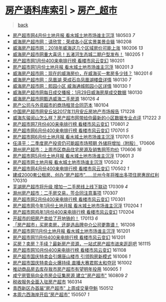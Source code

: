 [房产语料库索引](../../README.md)  > [房产_超市](房产_超市.md)
====
> [back](../README.md)

- [房产超市网4月份土地月报 看水城土地市场谁主沉浮](http://jkwz.applinzi.com/ittc/7098942712294409226.html#%E6%88%BF%E4%BA%A7%E8%B6%85%E5%B8%82%E7%BD%914%E6%9C%88%E4%BB%BD%E5%9C%9F%E5%9C%B0%E6%9C%88%E6%8A%A5+%E7%9C%8B%E6%B0%B4%E5%9F%8E%E5%9C%9F%E5%9C%B0%E5%B8%82%E5%9C%BA%E8%B0%81%E4%B8%BB%E6%B2%89%E6%B5%AE) 180503 *7* 
- [威海房产超市网：请欣赏：荣成各小区实景美景合辑](http://jkwz.applinzi.com/ittc/7067647516994962443.html#%E5%A8%81%E6%B5%B7%E6%88%BF%E4%BA%A7%E8%B6%85%E5%B8%82%E7%BD%91%EF%BC%9A%E8%AF%B7%E6%AC%A3%E8%B5%8F%EF%BC%9A%E8%8D%A3%E6%88%90%E5%90%84%E5%B0%8F%E5%8C%BA%E5%AE%9E%E6%99%AF%E7%BE%8E%E6%99%AF%E5%90%88%E8%BE%91) 180208  
- [威海房产超市网：2018年威海这几个区域房价可能上涨](http://jkwz.applinzi.com/ittc/7066910932049855499.html#%E5%A8%81%E6%B5%B7%E6%88%BF%E4%BA%A7%E8%B6%85%E5%B8%82%E7%BD%91%EF%BC%9A2018%E5%B9%B4%E5%A8%81%E6%B5%B7%E8%BF%99%E5%87%A0%E4%B8%AA%E5%8C%BA%E5%9F%9F%E6%88%BF%E4%BB%B7%E5%8F%AF%E8%83%BD%E4%B8%8A%E6%B6%A8) 180206 *13* 
- [威海房产超市网重大喜讯！五渚河生态城二期户型发布！](http://jkwz.applinzi.com/ittc/7066550691038774279.html#%E5%A8%81%E6%B5%B7%E6%88%BF%E4%BA%A7%E8%B6%85%E5%B8%82%E7%BD%91%E9%87%8D%E5%A4%A7%E5%96%9C%E8%AE%AF%EF%BC%81%E4%BA%94%E6%B8%9A%E6%B2%B3%E7%94%9F%E6%80%81%E5%9F%8E%E4%BA%8C%E6%9C%9F%E6%88%B7%E5%9E%8B%E5%8F%91%E5%B8%83%EF%BC%81) 180205 *1* 
- [房产超市网1月份400来电排行榜 看楼市风云变幻](http://jkwz.applinzi.com/ittc/7065183807760499728.html#%E6%88%BF%E4%BA%A7%E8%B6%85%E5%B8%82%E7%BD%911%E6%9C%88%E4%BB%BD400%E6%9D%A5%E7%94%B5%E6%8E%92%E8%A1%8C%E6%A6%9C+%E7%9C%8B%E6%A5%BC%E5%B8%82%E9%A3%8E%E4%BA%91%E5%8F%98%E5%B9%BB) 180201  
- [房产超市网1月份土地月报 看水城土地市场谁主沉浮](http://jkwz.applinzi.com/ittc/7065177208241259526.html#%E6%88%BF%E4%BA%A7%E8%B6%85%E5%B8%82%E7%BD%911%E6%9C%88%E4%BB%BD%E5%9C%9F%E5%9C%B0%E6%9C%88%E6%8A%A5+%E7%9C%8B%E6%B0%B4%E5%9F%8E%E5%9C%9F%E5%9C%B0%E5%B8%82%E5%9C%BA%E8%B0%81%E4%B8%BB%E6%B2%89%E6%B5%AE) 180201 *3* 
- [威海房产超市网：现在的威海房价，在威海买一套房多少钱？](http://jkwz.applinzi.com/ittc/7065048005487363083.html#%E5%A8%81%E6%B5%B7%E6%88%BF%E4%BA%A7%E8%B6%85%E5%B8%82%E7%BD%91%EF%BC%9A%E7%8E%B0%E5%9C%A8%E7%9A%84%E5%A8%81%E6%B5%B7%E6%88%BF%E4%BB%B7%EF%BC%8C%E5%9C%A8%E5%A8%81%E6%B5%B7%E4%B9%B0%E4%B8%80%E5%A5%97%E6%88%BF%E5%A4%9A%E5%B0%91%E9%92%B1%EF%BC%9F) 180201 *6* 
- [威海房产超市网：凤凰湖 荣成石岛凤凰湖楼盘详情](http://jkwz.applinzi.com/ittc/7064412341695677447.html#%E5%A8%81%E6%B5%B7%E6%88%BF%E4%BA%A7%E8%B6%85%E5%B8%82%E7%BD%91%EF%BC%9A%E5%87%A4%E5%87%B0%E6%B9%96+%E8%8D%A3%E6%88%90%E7%9F%B3%E5%B2%9B%E5%87%A4%E5%87%B0%E6%B9%96%E6%A5%BC%E7%9B%98%E8%AF%A6%E6%83%85) 180130 *7* 
- [威海房产超市网：熙园小区 威海通城熙园小区详情](http://jkwz.applinzi.com/ittc/7064412011838833674.html#%E5%A8%81%E6%B5%B7%E6%88%BF%E4%BA%A7%E8%B6%85%E5%B8%82%E7%BD%91%EF%BC%9A%E7%86%99%E5%9B%AD%E5%B0%8F%E5%8C%BA+%E5%A8%81%E6%B5%B7%E9%80%9A%E5%9F%8E%E7%86%99%E5%9B%AD%E5%B0%8F%E5%8C%BA%E8%AF%A6%E6%83%85) 180130 *1* 
- [威海房产超市网每日成交播报：1月29日威海房屋成交数据](http://jkwz.applinzi.com/ittc/7064318703552693255.html#%E5%A8%81%E6%B5%B7%E6%88%BF%E4%BA%A7%E8%B6%85%E5%B8%82%E7%BD%91%E6%AF%8F%E6%97%A5%E6%88%90%E4%BA%A4%E6%92%AD%E6%8A%A5%EF%BC%9A1%E6%9C%8829%E6%97%A5%E5%A8%81%E6%B5%B7%E6%88%BF%E5%B1%8B%E6%88%90%E4%BA%A4%E6%95%B0%E6%8D%AE) 180130  
- [威海房产超市网甄选威海二手房源](http://jkwz.applinzi.com/ittc/7062819625748661258.html#%E5%A8%81%E6%B5%B7%E6%88%BF%E4%BA%A7%E8%B6%85%E5%B8%82%E7%BD%91%E7%94%84%E9%80%89%E5%A8%81%E6%B5%B7%E4%BA%8C%E6%89%8B%E6%88%BF%E6%BA%90) 180126 *4* 
- [房产公司与外资超市的商场租赁合同范本](http://jkwz.applinzi.com/ittc/7054722302590059531.html#%E6%88%BF%E4%BA%A7%E5%85%AC%E5%8F%B8%E4%B8%8E%E5%A4%96%E8%B5%84%E8%B6%85%E5%B8%82%E7%9A%84%E5%95%86%E5%9C%BA%E7%A7%9F%E8%B5%81%E5%90%88%E5%90%8C%E8%8C%83%E6%9C%AC) 180104  
- [中国房产超市网安丘站2017年11月安丘房地产市场报告](http://jkwz.applinzi.com/ittc/7052071162857653264.html#%E4%B8%AD%E5%9B%BD%E6%88%BF%E4%BA%A7%E8%B6%85%E5%B8%82%E7%BD%91%E5%AE%89%E4%B8%98%E7%AB%992017%E5%B9%B411%E6%9C%88%E5%AE%89%E4%B8%98%E6%88%BF%E5%9C%B0%E4%BA%A7%E5%B8%82%E5%9C%BA%E6%8A%A5%E5%91%8A) 171228  
- [威海东骏阅山怎么样？房产超市网带给你最新的小区数据专业点评](http://jkwz.applinzi.com/ittc/7049900672638518288.html#%E5%A8%81%E6%B5%B7%E4%B8%9C%E9%AA%8F%E9%98%85%E5%B1%B1%E6%80%8E%E4%B9%88%E6%A0%B7%EF%BC%9F%E6%88%BF%E4%BA%A7%E8%B6%85%E5%B8%82%E7%BD%91%E5%B8%A6%E7%BB%99%E4%BD%A0%E6%9C%80%E6%96%B0%E7%9A%84%E5%B0%8F%E5%8C%BA%E6%95%B0%E6%8D%AE%E4%B8%93%E4%B8%9A%E7%82%B9%E8%AF%84) 171222 *3* 
- [房产超市网7月份400来电排行榜 看楼市风云变幻](http://jkwz.applinzi.com/ittc/6996889676995363856.html#%E6%88%BF%E4%BA%A7%E8%B6%85%E5%B8%82%E7%BD%917%E6%9C%88%E4%BB%BD400%E6%9D%A5%E7%94%B5%E6%8E%92%E8%A1%8C%E6%A6%9C+%E7%9C%8B%E6%A5%BC%E5%B8%82%E9%A3%8E%E4%BA%91%E5%8F%98%E5%B9%BB) 170801 *2* 
- [房产超市网6月份400来电排行榜 看楼市风云变幻](http://jkwz.applinzi.com/ittc/6985297039607727109.html#%E6%88%BF%E4%BA%A7%E8%B6%85%E5%B8%82%E7%BD%916%E6%9C%88%E4%BB%BD400%E6%9D%A5%E7%94%B5%E6%8E%92%E8%A1%8C%E6%A6%9C+%E7%9C%8B%E6%A5%BC%E5%B8%82%E9%A3%8E%E4%BA%91%E5%8F%98%E5%B9%BB) 170701 *5* 
- [房产超市网6月份土地月报 看水城土地市场谁主沉浮](http://jkwz.applinzi.com/ittc/6985291527751205892.html#%E6%88%BF%E4%BA%A7%E8%B6%85%E5%B8%82%E7%BD%916%E6%9C%88%E4%BB%BD%E5%9C%9F%E5%9C%B0%E6%9C%88%E6%8A%A5+%E7%9C%8B%E6%B0%B4%E5%9F%8E%E5%9C%9F%E5%9C%B0%E5%B8%82%E5%9C%BA%E8%B0%81%E4%B8%BB%E6%B2%89%E6%B5%AE) 170701 *5* 
- [任泽平：二季度房产投资仍可能超市场预期 外储将增加（附股）](http://jkwz.applinzi.com/ittc/6976128713962816516.html#%E4%BB%BB%E6%B3%BD%E5%B9%B3%EF%BC%9A%E4%BA%8C%E5%AD%A3%E5%BA%A6%E6%88%BF%E4%BA%A7%E6%8A%95%E8%B5%84%E4%BB%8D%E5%8F%AF%E8%83%BD%E8%B6%85%E5%B8%82%E5%9C%BA%E9%A2%84%E6%9C%9F+%E5%A4%96%E5%82%A8%E5%B0%86%E5%A2%9E%E5%8A%A0%EF%BC%88%E9%99%84%E8%82%A1%EF%BC%89) 170606  
- [滁州房产超市：上周市区商品住宅房源及销售网签均价](http://jkwz.applinzi.com/ittc/6976098001360520197.html#%E6%BB%81%E5%B7%9E%E6%88%BF%E4%BA%A7%E8%B6%85%E5%B8%82%EF%BC%9A%E4%B8%8A%E5%91%A8%E5%B8%82%E5%8C%BA%E5%95%86%E5%93%81%E4%BD%8F%E5%AE%85%E6%88%BF%E6%BA%90%E5%8F%8A%E9%94%80%E5%94%AE%E7%BD%91%E7%AD%BE%E5%9D%87%E4%BB%B7) 170606 *16* 
- [房产超市网5月份土地月报 看水城土地市场谁主沉浮](http://jkwz.applinzi.com/ittc/6974207810928641028.html#%E6%88%BF%E4%BA%A7%E8%B6%85%E5%B8%82%E7%BD%915%E6%9C%88%E4%BB%BD%E5%9C%9F%E5%9C%B0%E6%9C%88%E6%8A%A5+%E7%9C%8B%E6%B0%B4%E5%9F%8E%E5%9C%9F%E5%9C%B0%E5%B8%82%E5%9C%BA%E8%B0%81%E4%B8%BB%E6%B2%89%E6%B5%AE) 170601 *3* 
- [房产超市网土地月报 看水城土地市场谁主沉浮](http://jkwz.applinzi.com/ittc/6963147084688524293.html#%E6%88%BF%E4%BA%A7%E8%B6%85%E5%B8%82%E7%BD%91%E5%9C%9F%E5%9C%B0%E6%9C%88%E6%8A%A5+%E7%9C%8B%E6%B0%B4%E5%9F%8E%E5%9C%9F%E5%9C%B0%E5%B8%82%E5%9C%BA%E8%B0%81%E4%B8%BB%E6%B2%89%E6%B5%AE) 170502 *2* 
- [房产超市网4月份400来电排行榜 看楼市风云变幻](http://jkwz.applinzi.com/ittc/6963146938248594436.html#%E6%88%BF%E4%BA%A7%E8%B6%85%E5%B8%82%E7%BD%914%E6%9C%88%E4%BB%BD400%E6%9D%A5%E7%94%B5%E6%8E%92%E8%A1%8C%E6%A6%9C+%E7%9C%8B%E6%A5%BC%E5%B8%82%E9%A3%8E%E4%BA%91%E5%8F%98%E5%B9%BB) 170502 *1* 
- [建成2000套公租房、创办“房产超市”……兰州今年将推出多项住房惠民红利](http://jkwz.applinzi.com/ittc/6943293929570173956.html#%E5%BB%BA%E6%88%902000%E5%A5%97%E5%85%AC%E7%A7%9F%E6%88%BF%E3%80%81%E5%88%9B%E5%8A%9E%E2%80%9C%E6%88%BF%E4%BA%A7%E8%B6%85%E5%B8%82%E2%80%9D%E2%80%A6%E2%80%A6%E5%85%B0%E5%B7%9E%E4%BB%8A%E5%B9%B4%E5%B0%86%E6%8E%A8%E5%87%BA%E5%A4%9A%E9%A1%B9%E4%BD%8F%E6%88%BF%E6%83%A0%E6%B0%91%E7%BA%A2%E5%88%A9) 170310  
- [芜湖房产超市将升级 增加一二手房线上线下联动](http://jkwz.applinzi.com/ittc/6942817540928701444.html#%E8%8A%9C%E6%B9%96%E6%88%BF%E4%BA%A7%E8%B6%85%E5%B8%82%E5%B0%86%E5%8D%87%E7%BA%A7+%E5%A2%9E%E5%8A%A0%E4%B8%80%E4%BA%8C%E6%89%8B%E6%88%BF%E7%BA%BF%E4%B8%8A%E7%BA%BF%E4%B8%8B%E8%81%94%E5%8A%A8) 170309 *4* 
- [滁州房产超市：二手房交易，签合同注意事项](http://jkwz.applinzi.com/ittc/6942217403474904069.html#%E6%BB%81%E5%B7%9E%E6%88%BF%E4%BA%A7%E8%B6%85%E5%B8%82%EF%BC%9A%E4%BA%8C%E6%89%8B%E6%88%BF%E4%BA%A4%E6%98%93%EF%BC%8C%E7%AD%BE%E5%90%88%E5%90%8C%E6%B3%A8%E6%84%8F%E4%BA%8B%E9%A1%B9) 170307  
- [房产超市网2月份400来电排行榜 看楼市风云变幻](http://jkwz.applinzi.com/ittc/6940106398695425028.html#%E6%88%BF%E4%BA%A7%E8%B6%85%E5%B8%82%E7%BD%912%E6%9C%88%E4%BB%BD400%E6%9D%A5%E7%94%B5%E6%8E%92%E8%A1%8C%E6%A6%9C+%E7%9C%8B%E6%A5%BC%E5%B8%82%E9%A3%8E%E4%BA%91%E5%8F%98%E5%B9%BB) 170301  
- [房产超市网今年1月份土地月报 看水城土地市场谁主沉浮](http://jkwz.applinzi.com/ittc/6930804028056536069.html#%E6%88%BF%E4%BA%A7%E8%B6%85%E5%B8%82%E7%BD%91%E4%BB%8A%E5%B9%B41%E6%9C%88%E4%BB%BD%E5%9C%9F%E5%9C%B0%E6%9C%88%E6%8A%A5+%E7%9C%8B%E6%B0%B4%E5%9F%8E%E5%9C%9F%E5%9C%B0%E5%B8%82%E5%9C%BA%E8%B0%81%E4%B8%BB%E6%B2%89%E6%B5%AE) 170204 *1* 
- [房产超市网鸡年1月份400来电排行榜 看楼市风云变幻](http://jkwz.applinzi.com/ittc/6930738054531908612.html#%E6%88%BF%E4%BA%A7%E8%B6%85%E5%B8%82%E7%BD%91%E9%B8%A1%E5%B9%B41%E6%9C%88%E4%BB%BD400%E6%9D%A5%E7%94%B5%E6%8E%92%E8%A1%8C%E6%A6%9C+%E7%9C%8B%E6%A5%BC%E5%B8%82%E9%A3%8E%E4%BA%91%E5%8F%98%E5%B9%BB) 170204  
- [开超市的把房产卖给了开地铁的！](http://jkwz.applinzi.com/ittc/6922580264101610500.html#%E5%BC%80%E8%B6%85%E5%B8%82%E7%9A%84%E6%8A%8A%E6%88%BF%E4%BA%A7%E5%8D%96%E7%BB%99%E4%BA%86%E5%BC%80%E5%9C%B0%E9%93%81%E7%9A%84%EF%BC%81) 170113 *6* 
- [「房产超市」买房卖房，还是选品牌中介公司更靠谱！](http://jkwz.applinzi.com/ittc/6909316615262176261.html#%E3%80%8C%E6%88%BF%E4%BA%A7%E8%B6%85%E5%B8%82%E3%80%8D%E4%B9%B0%E6%88%BF%E5%8D%96%E6%88%BF%EF%BC%8C%E8%BF%98%E6%98%AF%E9%80%89%E5%93%81%E7%89%8C%E4%B8%AD%E4%BB%8B%E5%85%AC%E5%8F%B8%E6%9B%B4%E9%9D%A0%E8%B0%B1%EF%BC%81) 161208  
- [房产超市网11月份土地月报 看水城土地市场谁主沉浮](http://jkwz.applinzi.com/ittc/6906702284573901829.html#%E6%88%BF%E4%BA%A7%E8%B6%85%E5%B8%82%E7%BD%9111%E6%9C%88%E4%BB%BD%E5%9C%9F%E5%9C%B0%E6%9C%88%E6%8A%A5+%E7%9C%8B%E6%B0%B4%E5%9F%8E%E5%9C%9F%E5%9C%B0%E5%B8%82%E5%9C%BA%E8%B0%81%E4%B8%BB%E6%B2%89%E6%B5%AE) 161201  
- [房产超市网11月份400来电排行榜 看楼市风云变幻](http://jkwz.applinzi.com/ittc/6906701134361527300.html#%E6%88%BF%E4%BA%A7%E8%B6%85%E5%B8%82%E7%BD%9111%E6%9C%88%E4%BB%BD400%E6%9D%A5%E7%94%B5%E6%8E%92%E8%A1%8C%E6%A6%9C+%E7%9C%8B%E6%A5%BC%E5%B8%82%E9%A3%8E%E4%BA%91%E5%8F%98%E5%B9%BB) 161201  
- [买房？卖房？手续？最新房产资源，一站式房产超市进来逛逛吧](http://jkwz.applinzi.com/ittc/6900703996779430917.html#%E4%B9%B0%E6%88%BF%EF%BC%9F%E5%8D%96%E6%88%BF%EF%BC%9F%E6%89%8B%E7%BB%AD%EF%BC%9F%E6%9C%80%E6%96%B0%E6%88%BF%E4%BA%A7%E8%B5%84%E6%BA%90%EF%BC%8C%E4%B8%80%E7%AB%99%E5%BC%8F%E6%88%BF%E4%BA%A7%E8%B6%85%E5%B8%82%E8%BF%9B%E6%9D%A5%E9%80%9B%E9%80%9B%E5%90%A7) 161115  
- [房产超市网10月份400来电排行榜 看楼市风云变幻](http://jkwz.applinzi.com/ittc/6898185659079984133.html#%E6%88%BF%E4%BA%A7%E8%B6%85%E5%B8%82%E7%BD%9110%E6%9C%88%E4%BB%BD400%E6%9D%A5%E7%94%B5%E6%8E%92%E8%A1%8C%E6%A6%9C+%E7%9C%8B%E6%A5%BC%E5%B8%82%E9%A3%8E%E4%BA%91%E5%8F%98%E5%B9%BB) 161108  
- [房产超市国庆特卖会引爆唐山楼市 引领购房新模式](http://jkwz.applinzi.com/ittc/6886025988613342213.html#%E6%88%BF%E4%BA%A7%E8%B6%85%E5%B8%82%E5%9B%BD%E5%BA%86%E7%89%B9%E5%8D%96%E4%BC%9A%E5%BC%95%E7%88%86%E5%94%90%E5%B1%B1%E6%A5%BC%E5%B8%82+%E5%BC%95%E9%A2%86%E8%B4%AD%E6%88%BF%E6%96%B0%E6%A8%A1%E5%BC%8F) 161006 *1* 
- [房产超市国庆特卖会火爆持续 直播大赛君熙太和夺冠](http://jkwz.applinzi.com/ittc/6884543062759441413.html#%E6%88%BF%E4%BA%A7%E8%B6%85%E5%B8%82%E5%9B%BD%E5%BA%86%E7%89%B9%E5%8D%96%E4%BC%9A%E7%81%AB%E7%88%86%E6%8C%81%E7%BB%AD+%E7%9B%B4%E6%92%AD%E5%A4%A7%E8%B5%9B%E5%90%9B%E7%86%99%E5%A4%AA%E5%92%8C%E5%A4%BA%E5%86%A0) 161002  
- [推动商品房去库存我市房产超市有望明年投用](http://jkwz.applinzi.com/ittc/6874282210928100357.html#%E6%8E%A8%E5%8A%A8%E5%95%86%E5%93%81%E6%88%BF%E5%8E%BB%E5%BA%93%E5%AD%98%E6%88%91%E5%B8%82%E6%88%BF%E4%BA%A7%E8%B6%85%E5%B8%82%E6%9C%89%E6%9C%9B%E6%98%8E%E5%B9%B4%E6%8A%95%E7%94%A8) 160905 *1* 
- [咸宁房管局向全市房企征集房源 建立&quot;房产超市&quot;](http://jkwz.applinzi.com/ittc/6864493789628072965.html#%E5%92%B8%E5%AE%81%E6%88%BF%E7%AE%A1%E5%B1%80%E5%90%91%E5%85%A8%E5%B8%82%E6%88%BF%E4%BC%81%E5%BE%81%E9%9B%86%E6%88%BF%E6%BA%90+%E5%BB%BA%E7%AB%8B%26quot%3B%E6%88%BF%E4%BA%A7%E8%B6%85%E5%B8%82%26quot%3B) 160809 *2* 
- [税收服务全面入驻房产超市](http://jkwz.applinzi.com/ittc/6809326038777594884.html#%E7%A8%8E%E6%94%B6%E6%9C%8D%E5%8A%A1%E5%85%A8%E9%9D%A2%E5%85%A5%E9%A9%BB%E6%88%BF%E4%BA%A7%E8%B6%85%E5%B8%82) 160314  
- [青西新区办首届“房产超市” 上周成交量夺魁](http://jkwz.applinzi.com/ittc/547650611411626473.html#%E9%9D%92%E8%A5%BF%E6%96%B0%E5%8C%BA%E5%8A%9E%E9%A6%96%E5%B1%8A%E2%80%9C%E6%88%BF%E4%BA%A7%E8%B6%85%E5%B8%82%E2%80%9D+%E4%B8%8A%E5%91%A8%E6%88%90%E4%BA%A4%E9%87%8F%E5%A4%BA%E9%AD%81) 150512  
- [本周六西海岸开启“房产超市”](http://jkwz.applinzi.com/ittc/547650611411968537.html#%E6%9C%AC%E5%91%A8%E5%85%AD%E8%A5%BF%E6%B5%B7%E5%B2%B8%E5%BC%80%E5%90%AF%E2%80%9C%E6%88%BF%E4%BA%A7%E8%B6%85%E5%B8%82%E2%80%9D) 150507 *1* 
